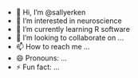 - 👋 Hi, I’m @sallyerken
- 👀 I’m interested in neuroscience
- 🌱 I’m currently learning R software 
- 💞️ I’m looking to collaborate on ...
- 📫 How to reach me ...
- 😄 Pronouns: ...
- ⚡ Fun fact: ...

<!---
sallyerken/sallyerken is a ✨ special ✨ repository because its `README.md` (this file) appears on your GitHub profile.
You can click the Preview link to take a look at your changes.
--->
